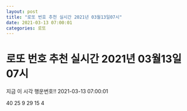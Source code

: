 ```yaml
---
layout: post
title: "로또 번호 추천 실시간 2021년 03월13일07시"
date: 2021-03-13 07:00:01
categories: 로또
---
```


# 로또 번호 추천 실시간 2021년 03월13일07시

지금 이 시각 행운번호!! 2021-03-13 07:00:01

 40  25  9  29  15  4 

